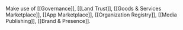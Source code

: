 Make use of [[Governance]], [[Land Trust]], [[Goods & Services Marketplace]], [[App Marketplace]], [[Organization Registry]], [[Media Publishing]], [[Brand & Presence]].